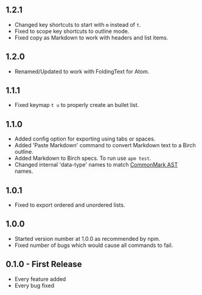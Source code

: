 ## 1.2.1

- Changed key shortcuts to start with `m` instead of `t`.
- Fixed to scope key shortcuts to outline mode.
- Fixed copy as Markdown to work with headers and list items.

## 1.2.0

- Renamed/Updated to work with FoldingText for Atom.

## 1.1.1

- Fixed keymap `t u` to properly create an bullet list.

## 1.1.0

- Added config option for exporting using tabs or spaces.
- Added 'Paste Markdown' command to convert Markdown text to a Birch outline.
- Added Markdown to Birch specs. To run use `apm test`.
- Changed internal 'data-type' names to match [CommonMark AST](https://github.com/jgm/commonmark.js) names.

## 1.0.1

- Fixed to export ordered and unordered lists.

## 1.0.0

- Started version number at 1.0.0 as recommended by npm.
- Fixed number of bugs which would cause all commands to fail.

## 0.1.0 - First Release

- Every feature added
- Every bug fixed
